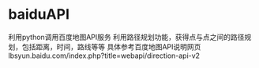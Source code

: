 # baiduAPI
利用python调用百度地图API服务
利用路径规划功能，获得点与点之间的路径规划，包括距离，时间，路线等等
具体参考百度地图API说明网页
lbsyun.baidu.com/index.php?title=webapi/direction-api-v2
